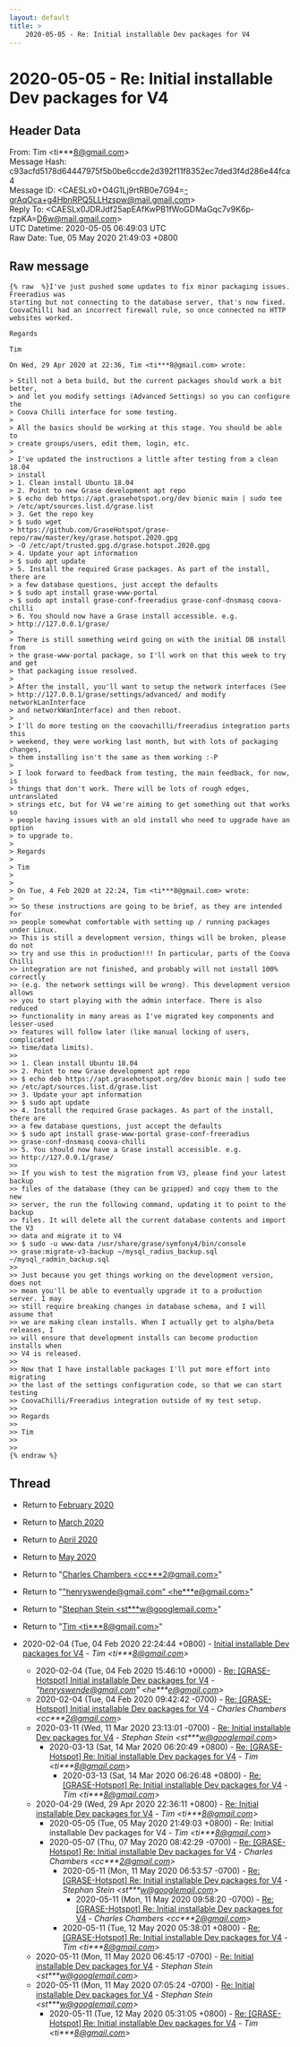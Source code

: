 ```yaml
---
layout: default
title: >
    2020-05-05 - Re: Initial installable Dev packages for V4
---
```


# 2020-05-05 - Re: Initial installable Dev packages for V4

## Header Data

From: Tim \<ti***8@gmail.com\><br>
Message Hash: c93acfd5178d64447975f5b0be6ccde2d392f11f8352ec7ded3f4d286e44fca4<br>
Message ID: \<CAESLx0+O4G1Lj9rtRB0e7G94=-grAqOca+g4HbnRPQ5LLHzspw@mail.gmail.com\><br>
Reply To: \<CAESLx0JDRJdf25apEAfKwPB1fWoGDMaGqc7v9K6p-fzpKA=D6w@mail.gmail.com\><br>
UTC Datetime: 2020-05-05 06:49:03 UTC<br>
Raw Date: Tue, 05 May 2020 21:49:03 +0800<br>

## Raw message

```
{% raw  %}I've just pushed some updates to fix minor packaging issues. Freeradius was
starting but not connecting to the database server, that's now fixed.
CoovaChilli had an incorrect firewall rule, so once connected no HTTP
websites worked.

Regards

Tim

On Wed, 29 Apr 2020 at 22:36, Tim <ti***8@gmail.com> wrote:

> Still not a beta build, but the current packages should work a bit better,
> and let you modify settings (Advanced Settings) so you can configure the
> Coova Chilli interface for some testing.
>
> All the basics should be working at this stage. You should be able to
> create groups/users, edit them, login, etc.
>
> I've updated the instructions a little after testing from a clean 18.04
> install
> 1. Clean install Ubuntu 18.04
> 2. Point to new Grase development apt repo
> $ echo deb https://apt.grasehotspot.org/dev bionic main | sudo tee
> /etc/apt/sources.list.d/grase.list
> 3. Get the repo key
> $ sudo wget
> https://github.com/GraseHotspot/grase-repo/raw/master/key/grase.hotspot.2020.gpg
> -O /etc/apt/trusted.gpg.d/grase.hotspot.2020.gpg
> 4. Update your apt information
> $ sudo apt update
> 5. Install the required Grase packages. As part of the install, there are
> a few database questions, just accept the defaults
> $ sudo apt install grase-www-portal
> $ sudo apt install grase-conf-freeradius grase-conf-dnsmasq coova-chilli
> 6. You should now have a Grase install accessible. e.g.
> http://127.0.0.1/grase/
>
> There is still something weird going on with the initial DB install from
> the grase-www-portal package, so I'll work on that this week to try and get
> that packaging issue resolved.
>
> After the install, you'll want to setup the network interfaces (See
> http://127.0.0.1/grase/settings/advanced/ and modify networkLanInterface
> and networkWanInterface) and then reboot.
>
> I'll do more testing on the coovachilli/freeradius integration parts this
> weekend, they were working last month, but with lots of packaging changes,
> them installing isn't the same as them working :-P
>
> I look forward to feedback from testing, the main feedback, for now, is
> things that don't work. There will be lots of rough edges, untranslated
> strings etc, but for V4 we're aiming to get something out that works so
> people having issues with an old install who need to upgrade have an option
> to upgrade to.
>
> Regards
>
> Tim
>
>
> On Tue, 4 Feb 2020 at 22:24, Tim <ti***8@gmail.com> wrote:
>
>> So these instructions are going to be brief, as they are intended for
>> people somewhat comfortable with setting up / running packages under Linux.
>> This is still a development version, things will be broken, please do not
>> try and use this in production!!! In particular, parts of the Coova Chilli
>> integration are not finished, and probably will not install 100% correctly
>> (e.g. the network settings will be wrong). This development version allows
>> you to start playing with the admin interface. There is also reduced
>> functionality in many areas as I've migrated key components and lesser-used
>> features will follow later (like manual locking of users, complicated
>> time/data limits).
>>
>> 1. Clean install Ubuntu 18.04
>> 2. Point to new Grase development apt repo
>> $ echo deb https://apt.grasehotspot.org/dev bionic main | sudo tee
>> /etc/apt/sources.list.d/grase.list
>> 3. Update your apt information
>> $ sudo apt update
>> 4. Install the required Grase packages. As part of the install, there are
>> a few database questions, just accept the defaults
>> $ sudo apt install grase-www-portal grase-conf-freeradius
>> grase-conf-dnsmasq coova-chilli
>> 5. You should now have a Grase install accessible. e.g.
>> http://127.0.0.1/grase/
>>
>> If you wish to test the migration from V3, please find your latest backup
>> files of the database (they can be gzipped) and copy them to the new
>> server, the run the following command, updating it to point to the backup
>> files. It will delete all the current database contents and import the V3
>> data and migrate it to V4
>> $ sudo -u www-data /usr/share/grase/symfony4/bin/console
>> grase:migrate-v3-backup ~/mysql_radius_backup.sql ~/mysql_radmin_backup.sql
>>
>> Just because you get things working on the development version, does not
>> mean you'll be able to eventually upgrade it to a production server. I may
>> still require breaking changes in database schema, and I will assume that
>> we are making clean installs. When I actually get to alpha/beta releases, I
>> will ensure that development installs can become production installs when
>> V4 is released.
>>
>> Now that I have installable packages I'll put more effort into migrating
>> the last of the settings configuration code, so that we can start testing
>> CoovaChilli/Freeradius integration outside of my test setup.
>>
>> Regards
>>
>> Tim
>>
>>
{% endraw %}
```

## Thread

+ Return to [February 2020](/archive/2020/02)
+ Return to [March 2020](/archive/2020/03)
+ Return to [April 2020](/archive/2020/04)
+ Return to [May 2020](/archive/2020/05)

+ Return to "[Charles Chambers <cc***2<span>@</span>gmail.com>](/authors/cc___2_at_gmail_com)"
+ Return to "["henryswende@gmail.com" <he***e<span>@</span>gmail.com>](/authors/he___e_at_gmail_com)"
+ Return to "[Stephan Stein <st***w<span>@</span>googlemail.com>](/authors/st___w_at_googlemail_com)"
+ Return to "[Tim <ti***8<span>@</span>gmail.com>](/authors/ti___8_at_gmail_com)"

+ 2020-02-04 (Tue, 04 Feb 2020 22:24:44 +0800) - [Initial installable Dev packages for V4](/archive/2020/02/dafb75b2cbb11c193bf1c1a6f279e5e8c2ff301e437db8acb1021013fb331bfd) - _Tim \<ti***8@gmail.com\>_
  + 2020-02-04 (Tue, 04 Feb 2020 15:46:10 +0000) - [Re: [GRASE-Hotspot] Initial installable Dev packages for V4](/archive/2020/02/1ca7fcb4e7d8d9fa51002f4d03cef9e8acd30218517b4b48c817556fda7513e1) - _"henryswende@gmail.com" \<he***e@gmail.com\>_
  + 2020-02-04 (Tue, 04 Feb 2020 09:42:42 -0700) - [Re: [GRASE-Hotspot] Initial installable Dev packages for V4](/archive/2020/02/cc87b8689c19b8d9bb03a106c44e279711f45cc187e01a48cee864c842f01365) - _Charles Chambers \<cc***2@gmail.com\>_
  + 2020-03-11 (Wed, 11 Mar 2020 23:13:01 -0700) - [Re: Initial installable Dev packages for V4](/archive/2020/03/dcfe48513645e50c04ac1a57863199055c24cabd7ea6de31efb02e95b0f67627) - _Stephan Stein \<st***w@googlemail.com\>_
    + 2020-03-13 (Sat, 14 Mar 2020 06:20:49 +0800) - [Re: [GRASE-Hotspot] Re: Initial installable Dev packages for V4](/archive/2020/03/1fc3234aa7c33f141ca914d5b2057f06f12abb01a68f0cc00371633a2c9cf82b) - _Tim \<ti***8@gmail.com\>_
      + 2020-03-13 (Sat, 14 Mar 2020 06:26:48 +0800) - [Re: [GRASE-Hotspot] Re: Initial installable Dev packages for V4](/archive/2020/03/3518df47e27b4e583ccda469d9bcb22311944e0319b485ba629054d31e3bc14e) - _Tim \<ti***8@gmail.com\>_
  + 2020-04-29 (Wed, 29 Apr 2020 22:36:11 +0800) - [Re: Initial installable Dev packages for V4](/archive/2020/04/716dbb077e0c01cacacc1ca6fa7a6f72882fb3f304dd16dca4c8c2894ab95132) - _Tim \<ti***8@gmail.com\>_
    + 2020-05-05 (Tue, 05 May 2020 21:49:03 +0800) - Re: Initial installable Dev packages for V4 - _Tim \<ti***8@gmail.com\>_
    + 2020-05-07 (Thu, 07 May 2020 08:42:29 -0700) - [Re: [GRASE-Hotspot] Re: Initial installable Dev packages for V4](/archive/2020/05/0db91264e6097c2095d28746e701e881f3a39fe8e4b384cb08e480908c5a9da0) - _Charles Chambers \<cc***2@gmail.com\>_
      + 2020-05-11 (Mon, 11 May 2020 06:53:57 -0700) - [Re: [GRASE-Hotspot] Re: Initial installable Dev packages for V4](/archive/2020/05/c107d1e3ea5b7e6379a818eb8eed9756565420415c16cebe020d6f712cebc895) - _Stephan Stein \<st***w@googlemail.com\>_
        + 2020-05-11 (Mon, 11 May 2020 09:58:20 -0700) - [Re: [GRASE-Hotspot] Re: Initial installable Dev packages for V4](/archive/2020/05/bb7cff84e3923081897d48563ea515ed8277936f60cabad932e8a4b390ad3742) - _Charles Chambers \<cc***2@gmail.com\>_
      + 2020-05-11 (Tue, 12 May 2020 05:38:01 +0800) - [Re: [GRASE-Hotspot] Re: Initial installable Dev packages for V4](/archive/2020/05/a9e02c7ac30efffd6ad1d8ecd40c9ca497a66db5d70292a9087cec3b9af97748) - _Tim \<ti***8@gmail.com\>_
  + 2020-05-11 (Mon, 11 May 2020 06:45:17 -0700) - [Re: Initial installable Dev packages for V4](/archive/2020/05/78a8943380abad1e77f3d6ec2ce790db61da21f131c57f5d35440c5734637290) - _Stephan Stein \<st***w@googlemail.com\>_
  + 2020-05-11 (Mon, 11 May 2020 07:05:24 -0700) - [Re: Initial installable Dev packages for V4](/archive/2020/05/75db4d7951c4dc3653ae04f1d81a75f82195237609be0de0b604d3256afe14ef) - _Stephan Stein \<st***w@googlemail.com\>_
    + 2020-05-11 (Tue, 12 May 2020 05:31:05 +0800) - [Re: [GRASE-Hotspot] Re: Initial installable Dev packages for V4](/archive/2020/05/7560425da1802dfa4d8bdd07c0865b3e12313cc789e5ffc8cf9810d79f4f159c) - _Tim \<ti***8@gmail.com\>_

